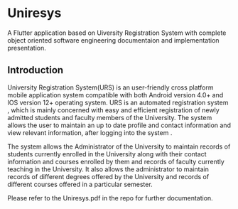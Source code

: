 # Uniresys

A Flutter application based on Uiversity Registration System with complete object oriented software engineering documentaion and implementation presentation.

## Introduction

University Registration System(URS) is an user-friendly cross platform mobile application system compatible with both Android version  4.0+ and IOS version 12+ operating system. URS is an automated registration system , which is mainly concerned with easy and efficient registration of newly admitted students and faculty members of the University. The system allows the user to maintain an up to date profile and contact information and view relevant information, after logging into the system . 
 
The system allows the Administrator of the University to maintain records of students currently enrolled in the University along with their contact information and courses enrolled by them and records of faculty currently teaching in the University. It also allows the administrator to maintain records of different degrees offered by the University and records of different courses offered in a particular semester.

Please refer to the Uniresys.pdf in the repo for further documentation.

